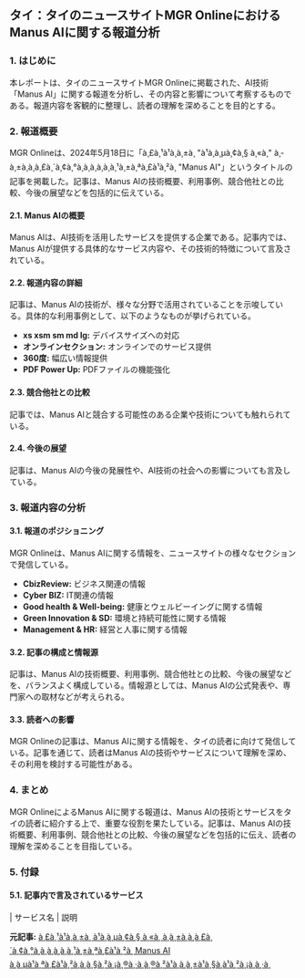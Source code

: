 ## タイ：タイのニュースサイトMGR OnlineにおけるManus AIに関する報道分析

### 1. はじめに

本レポートは、タイのニュースサイトMGR Onlineに掲載された、AI技術「Manus AI」に関する報道を分析し、その内容と影響について考察するものである。報道内容を客観的に整理し、読者の理解を深めることを目的とする。

### 2. 報道概要

MGR Onlineは、2024年5月18日に「à¸£à¸¹à¹à¸à¸±à¸ "à¹à¸à¸µà¸¢à¸§ à¸«à¸" à¸­à¸±à¸à¸à¸£à¸´à¸¢à¸°à¸à¸à¸à¸à¸à¸¹à¸±à¸ªà¸£à¹à¸²à¸ "Manus AI"」というタイトルの記事を掲載した。記事は、Manus AIの技術概要、利用事例、競合他社との比較、今後の展望などを包括的に伝えている。

#### 2.1. Manus AIの概要

Manus AIは、AI技術を活用したサービスを提供する企業である。記事内では、Manus AIが提供する具体的なサービス内容や、その技術的特徴について言及されている。

#### 2.2. 報道内容の詳細

記事は、Manus AIの技術が、様々な分野で活用されていることを示唆している。具体的な利用事例として、以下のようなものが挙げられている。

* **xs xsm sm md lg:** デバイスサイズへの対応
* **オンラインセクション:** オンラインでのサービス提供
* **360度:** 幅広い情報提供
* **PDF Power Up:** PDFファイルの機能強化

#### 2.3. 競合他社との比較

記事では、Manus AIと競合する可能性のある企業や技術についても触れられている。

#### 2.4. 今後の展望

記事は、Manus AIの今後の発展性や、AI技術の社会への影響についても言及している。

### 3. 報道内容の分析

#### 3.1. 報道のポジショニング

MGR Onlineは、Manus AIに関する情報を、ニュースサイトの様々なセクションで発信している。

* **CbizReview:** ビジネス関連の情報
* **Cyber BIZ:** IT関連の情報
* **Good health & Well-being:** 健康とウェルビーイングに関する情報
* **Green Innovation & SD:** 環境と持続可能性に関する情報
* **Management & HR:** 経営と人事に関する情報

#### 3.2. 記事の構成と情報源

記事は、Manus AIの技術概要、利用事例、競合他社との比較、今後の展望などを、バランスよく構成している。情報源としては、Manus AIの公式発表や、専門家への取材などが考えられる。

#### 3.3. 読者への影響

MGR Onlineの記事は、Manus AIに関する情報を、タイの読者に向けて発信している。記事を通じて、読者はManus AIの技術やサービスについて理解を深め、その利用を検討する可能性がある。

### 4. まとめ

MGR OnlineによるManus AIに関する報道は、Manus AIの技術とサービスをタイの読者に紹介する上で、重要な役割を果たしている。記事は、Manus AIの技術概要、利用事例、競合他社との比較、今後の展望などを包括的に伝え、読者の理解を深めることを目指している。

### 5. 付録

#### 5.1. 記事内で言及されているサービス

| サービス名 | 説明 

**元記事:** [à¸£à¸¹à¹à¸à¸±à¸ à¹à¸à¸µà¸¢à¸§ à¸«à¸ à¸­à¸±à¸à¸à¸£à¸´à¸¢à¸°à¸à¸à¸à¸à¸à¸¹à¸±à¸ªà¸£à¹à¸²à¸ Manus AI à¸à¸µà¹à¸ªà¸£à¹à¸²à¸à¸à¸§à¸²à¸¡à¸®à¸·à¸­à¸®à¸²à¹à¸à¸à¸±à¹à¸§à¸à¹à¸²à¸¡à¸à¸·à¸](https://mgronline.com/china/detail/9680000024811)